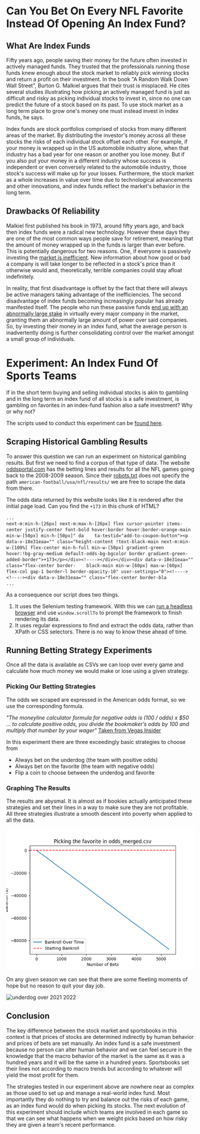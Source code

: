 # Can You Bet On Every NFL Favorite Instead Of Opening An Index Fund?

## What Are Index Funds
Fifty years ago, people saving their money for the future often invested in actively managed funds. They trusted that the professionals running those funds knew enough about the stock market to reliably pick winning stocks and return a profit on their investment. In the book "A Random Walk Down Wall Street", Burton G. Malkiel argues that their trust is misplaced. He cites several studies illustrating how picking an actively managed fund is just as difficult and risky as picking individual stocks to invest in, since no one can predict the future of a stock based on its past. To use stock market as a long term place to grow one's money one must instead invest in index funds, he says.

Index funds are stock portfolios comprised of stocks from many different areas of the market. By distributing the investor's money across all these stocks the risks of each individual stock offset each other. For example, if your money is wrapped up in the US automobile industry alone, when that industry has a bad year for one reason or another you lose money. But if you also put your money in a different industry whose success is independent or even conversely related to the automobile industry, those stock's success will make up for your losses. Furthermore, the stock market as a whole increases in value over time due to technological advancements and other innovations, and index funds reflect the market's behavior in the long term.

## Drawbacks Of Reliability
Malkiel first published his book in 1973, around fifty years ago, and back then index funds were a radical new technology. However these days they are one of the most common ways people save for retirement, meaning that the amount of money wrapped up in the funds is larger than ever before. This is potentially dangerous for two reasons. One, if everyone is passively investing the [market is inefficient](https://www.theatlantic.com/ideas/archive/2021/04/the-autopilot-economy/618497/). New information about how good or bad a company is will take longer to be reflected in a stock's price than it otherwise would and, theoretically, terrible companies could stay afloat indefinitely.

In reality, that first disadvantage is offset by the fact that there will always be active managers taking advantage of the inefficiencies. The second disadvantage of index funds becoming increasingly popular  has already manifested itself. The people who run these passive funds [end up with an abnormally large stake](https://youtu.be/ZxZO0jd8VoU?t=211) in virtually every major company in the market, granting them an abnormally large amount of power over said companies. So, by investing their money in an index fund, what the average person is inadvertently doing is further consolidating control over the market amongst a small group of individuals.
# Experiment: An Index Fund Of Sports Teams
If in the short term buying and selling individual stocks is akin to gambling and in the long term an index fund of all stocks is a safe investment, is gambling on favorites in an index-fund fashion also a safe investment? Why or why not?

The scripts used to conduct this experiment can be [found here](https://github.com/bcbabrich/bcbabrich-sports-analytics/releases/tag/0.0.1).

## Scraping Historical Gambling Results
To answer this question we can run an experiment on historical gambling results. But first we need to find a corpus of that type of data. The website [oddsportal.com](https://www.oddsportal.com/american-football/usa/nfl/results/) has the betting lines and results for all the NFL games going back to the 2008-2009 season. Since their [robots.txt](https://www.oddsportal.com/robots.txt) does not specify the path `american-football/usa/nfl/results/` we are free to scrape the data from there.

The odds data returned by this website looks like it is rendered after the initial page load. Can you find the `+173` in this chunk of HTML?

```
...
next-m:min-h-[26px] next-m:max-h-[26px] flex cursor-pointer items-center justify-center font-bold hover:border hover:border-orange-main min-w-[50px] min-h-[50px]" da    ta-testid="add-to-coupon-button"><p data-v-18e31eaa="" class="height-content !text-black-main next-m:min-w-[100%] flex-center min-h-full min-w-[50px] gradient-green     hover:!bg-gray-medium default-odds-bg-bgcolor border gradient-green-added-border">+173</p></div><!----></div></div><div data-v-18e31eaa="" class="flex-center border-    black-main min-w-[60px] max-w-[60px] flex-col gap-1 border-l border-opacity-10" user-settings="0"><!----><!----><div data-v-18e31eaa="" class="flex-center border-bla
...
```

As a consequence our script does two things.
1. It uses the Selenium testing framework. With this we can [run a headless browser](https://www.zenrows.com/blog/selenium-python-web-scraping#set-up-headleass-mode) and use `window.scrollTo` to prompt the framework to finish rendering its data.
2. It uses regular expressions to find and extract the odds data, rather than XPath or CSS selectors. There is no way to know these ahead of time.

## Running Betting Strategy Experiments 
Once all the data is available as CSVs we can loop over every game and calculate how much money we would make or lose using a given strategy.

### Picking Our Betting Strategies
The odds we scraped are expressed in the American odds format, so we use the corresponding formula.

*"The moneyline calculator formula for negative odds is (100 / odds) x $50 ... to calculate positive odds, you divide the bookmaker’s odds by 100 and multiply that number by your wager"*
[Taken from Vegas Insider](https://www.vegasinsider.com/moneyline-calculator/)

In this experiment there are three exceedingly basic strategies to choose from
- Always bet on the underdog (the team with positive odds)
- Always bet on the favorite (the team with negative odds)
- Flip a coin to choose between the underdog and favorite

### Graphing The Results
The results are abysmal. It is almost as if bookies actually anticipated these strategies and set their lines in a way to make sure they are not profitable. All three strategies illustrate a smooth descent into poverty when applied to all the data.

![favorite over all time](img/favorite_over_all_time.png)

On any given season we can see that there are some fleeting moments of hope but no reason to quit your day job.

![underdog over 2021 2022](img/undergdog_over_2021_2022.png)

## Conclusion
The key difference between the stock market and sportsbooks in this context is that prices of stocks are determined indirectly by human behavior and prices of bets are set manually. An index fund is a safe investment because no person can alter human behavior and we can feel secure in the knowledge that the macro behavior of the market is the same as it was a hundred years and it will be the same in a hundred years. Sportsbooks set their lines not according to macro trends but according to whatever will yield the most profit for them.

The strategies tested in our experiment above are nowhere near as complex as those used to set up and manage a real-world index fund. Most importantly they do nothing to try and balance out the risks of each game, as an index fund would do when picking its stocks. The next evolution of this experiment should include which teams are involved in each game so that we can see what happens when we weight picks based on how risky they are given a team's recent performance.
